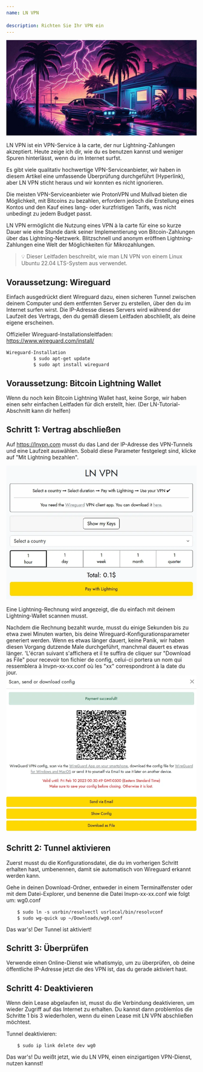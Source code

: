 ```yaml
---
name: LN VPN

description: Richten Sie Ihr VPN ein
---
```


![image](assets/cover.jpeg)

LN VPN ist ein VPN-Service à la carte, der nur Lightning-Zahlungen akzeptiert. Heute zeige ich dir, wie du es benutzen kannst und weniger Spuren hinterlässt, wenn du im Internet surfst.

Es gibt viele qualitativ hochwertige VPN-Serviceanbieter, wir haben in diesem Artikel eine umfassende Überprüfung durchgeführt (Hyperlink), aber LN VPN sticht heraus und wir konnten es nicht ignorieren.

Die meisten VPN-Serviceanbieter wie ProtonVPN und Mullvad bieten die Möglichkeit, mit Bitcoins zu bezahlen, erfordern jedoch die Erstellung eines Kontos und den Kauf eines lang- oder kurzfristigen Tarifs, was nicht unbedingt zu jedem Budget passt.

LN VPN ermöglicht die Nutzung eines VPN à la carte für eine so kurze Dauer wie eine Stunde dank seiner Implementierung von Bitcoin-Zahlungen über das Lightning-Netzwerk. Blitzschnell und anonym eröffnen Lightning-Zahlungen eine Welt der Möglichkeiten für Mikrozahlungen.

> 💡 Dieser Leitfaden beschreibt, wie man LN VPN von einem Linux Ubuntu 22.04 LTS-System aus verwendet.

## Voraussetzung: Wireguard

Einfach ausgedrückt dient Wireguard dazu, einen sicheren Tunnel zwischen deinem Computer und dem entfernten Server zu erstellen, über den du im Internet surfen wirst. Die IP-Adresse dieses Servers wird während der Laufzeit des Vertrags, den du gemäß diesem Leitfaden abschließt, als deine eigene erscheinen.

Offizieller Wireguard-Installationsleitfaden: https://www.wireguard.com/install/

```
Wireguard-Installation
          $ sudo apt-get update
          $ sudo apt install wireguard
```

## Voraussetzung: Bitcoin Lightning Wallet

Wenn du noch kein Bitcoin Lightning Wallet hast, keine Sorge, wir haben einen sehr einfachen Leitfaden für dich erstellt, hier. (Der LN-Tutorial-Abschnitt kann dir helfen)

## Schritt 1: Vertrag abschließen

Auf https://lnvpn.com musst du das Land der IP-Adresse des VPN-Tunnels und eine Laufzeit auswählen. Sobald diese Parameter festgelegt sind, klicke auf "Mit Lightning bezahlen".

![image](assets/1.webp)

Eine Lightning-Rechnung wird angezeigt, die du einfach mit deinem Lightning-Wallet scannen musst.

Nachdem die Rechnung bezahlt wurde, musst du einige Sekunden bis zu etwa zwei Minuten warten, bis deine Wireguard-Konfigurationsparameter generiert werden. Wenn es etwas länger dauert, keine Panik, wir haben diesen Vorgang dutzende Male durchgeführt, manchmal dauert es etwas länger.
'L'écran suivant s'affichera et il te suffira de cliquer sur "Download as File" pour recevoir ton fichier de config, celui-ci portera un nom qui ressemblera à lnvpn-xx-xx.conf où les "xx" correspondront à la date du jour.
![image](assets/2.webp)

## Schritt 2: Tunnel aktivieren

Zuerst musst du die Konfigurationsdatei, die du im vorherigen Schritt erhalten hast, umbenennen, damit sie automatisch von Wireguard erkannt werden kann.

Gehe in deinen Download-Ordner, entweder in einem Terminalfenster oder mit dem Datei-Explorer, und benenne die Datei lnvpn-xx-xx.conf wie folgt um: wg0.conf

```
    $ sudo ln -s usrbin/resolvectl usrlocal/bin/resolvconf
    $ sudo wg-quick up ~/Downloads/wg0.conf
```

Das war's! Der Tunnel ist aktiviert!

## Schritt 3: Überprüfen

Verwende einen Online-Dienst wie whatismyip, um zu überprüfen, ob deine öffentliche IP-Adresse jetzt die des VPN ist, das du gerade aktiviert hast.

## Schritt 4: Deaktivieren

Wenn dein Lease abgelaufen ist, musst du die Verbindung deaktivieren, um wieder Zugriff auf das Internet zu erhalten. Du kannst dann problemlos die Schritte 1 bis 3 wiederholen, wenn du einen Lease mit LN VPN abschließen möchtest.

Tunnel deaktivieren:

```
    $ sudo ip link delete dev wg0
```

Das war's! Du weißt jetzt, wie du LN VPN, einen einzigartigen VPN-Dienst, nutzen kannst!
